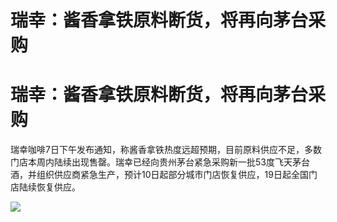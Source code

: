 # 瑞幸：酱香拿铁原料断货，将再向茅台采购

# 瑞幸：酱香拿铁原料断货，将再向茅台采购

瑞幸咖啡7日下午发布通知，称酱香拿铁热度远超预期，目前原料供应不足，多数门店本周内陆续出现售罄。瑞幸已经向贵州茅台紧急采购新一批53度飞天茅台酒，并组织供应商紧急生产，预计10日起部分城市门店恢复供应，19日起全国门店陆续恢复供应。

![](https://inews.gtimg.com/om_bt/O3KFUbS7HWFtqziz_IwPiA3zT337_Ux8eiNRKg0BHTQJ4AA/1000)

